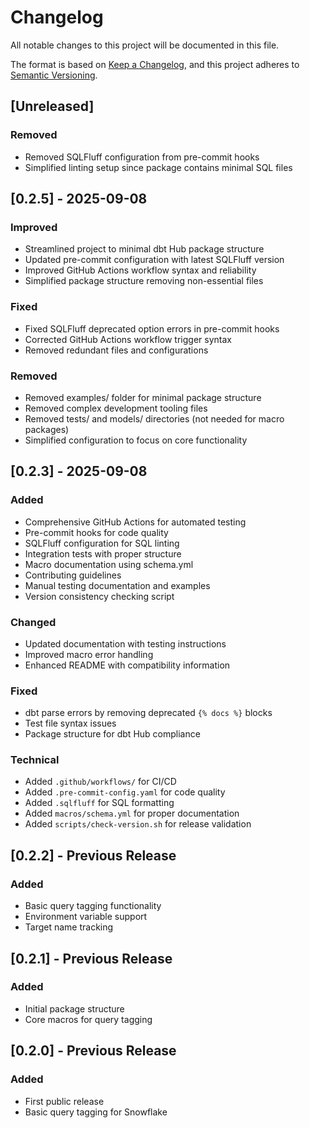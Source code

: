 # Changelog

All notable changes to this project will be documented in this file.

The format is based on [Keep a Changelog](https://keepachangelog.com/en/1.0.0/),
and this project adheres to [Semantic Versioning](https://semver.org/spec/v2.0.0.html).

## [Unreleased]

### Removed
- Removed SQLFluff configuration from pre-commit hooks
- Simplified linting setup since package contains minimal SQL files

## [0.2.5] - 2025-09-08

### Improved
- Streamlined project to minimal dbt Hub package structure
- Updated pre-commit configuration with latest SQLFluff version
- Improved GitHub Actions workflow syntax and reliability
- Simplified package structure removing non-essential files

### Fixed
- Fixed SQLFluff deprecated option errors in pre-commit hooks
- Corrected GitHub Actions workflow trigger syntax
- Removed redundant files and configurations

### Removed
- Removed examples/ folder for minimal package structure
- Removed complex development tooling files
- Removed tests/ and models/ directories (not needed for macro packages)
- Simplified configuration to focus on core functionality

## [0.2.3] - 2025-09-08

### Added
- Comprehensive GitHub Actions for automated testing
- Pre-commit hooks for code quality
- SQLFluff configuration for SQL linting
- Integration tests with proper structure
- Macro documentation using schema.yml
- Contributing guidelines
- Manual testing documentation and examples
- Version consistency checking script

### Changed
- Updated documentation with testing instructions
- Improved macro error handling
- Enhanced README with compatibility information

### Fixed
- dbt parse errors by removing deprecated `{% docs %}` blocks
- Test file syntax issues
- Package structure for dbt Hub compliance

### Technical
- Added `.github/workflows/` for CI/CD
- Added `.pre-commit-config.yaml` for code quality
- Added `.sqlfluff` for SQL formatting
- Added `macros/schema.yml` for proper documentation
- Added `scripts/check-version.sh` for release validation

## [0.2.2] - Previous Release
### Added
- Basic query tagging functionality
- Environment variable support
- Target name tracking

## [0.2.1] - Previous Release
### Added
- Initial package structure
- Core macros for query tagging

## [0.2.0] - Previous Release
### Added
- First public release
- Basic query tagging for Snowflake
